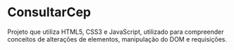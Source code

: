# ConsultarCep

Projeto que utiliza HTML5, CSS3 e JavaScript, utilizado para compreender conceitos de alterações de elementos, manipulação do DOM e requisições.
